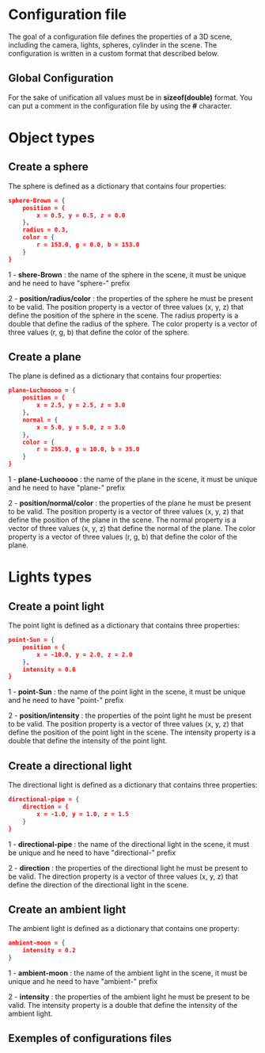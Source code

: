 # Configuration file

The goal of a configuration file defines the properties of a 3D scene, including the camera, lights, spheres, cylinder in the scene. The configuration is written in a custom format that described below.

## Global Configuration

For the sake of unification all values must be in **sizeof(double)** format.
You can put a comment in the configuration file by using the **#** character.

# Object types

## Create a sphere

The sphere is defined as a dictionary that contains four properties:

```JSON
sphere-Brown = {
    position = {
        x = 0.5, y = 0.5, z = 0.0
    },
    radius = 0.3,
    color = {
        r = 153.0, g = 0.0, b = 153.0
    }
}
```

1 - **shere-Brown** : the name of the sphere in the scene, it must be unique and he need to have "sphere-" prefix

2 - **position/radius/color** : the properties of the sphere he must be present to be valid. The position property is a vector of three values (x, y, z) that define the position of the sphere in the scene. The radius property is a double that define the radius of the sphere. The color property is a vector of three values (r, g, b) that define the color of the sphere.

## Create a plane

The plane is defined as a dictionary that contains four properties:

```JSON
plane-Luchooooo = {
    position = {
        x = 2.5, y = 2.5, z = 3.0
    },
    normal = {
        x = 5.0, y = 5.0, z = 3.0
    },
    color = {
        r = 255.0, g = 10.0, b = 35.0
    }
}
```

1 - **plane-Luchooooo** : the name of the plane in the scene, it must be unique and he need to have "plane-" prefix

2 - **position/normal/color** : the properties of the plane he must be present to be valid. The position property is a vector of three values (x, y, z) that define the position of the plane in the scene. The normal property is a vector of three values (x, y, z) that define the normal of the plane. The color property is a vector of three values (r, g, b) that define the color of the plane.

# Lights types

## Create a point light

The point light is defined as a dictionary that contains three properties:

```JSON
point-Sun = {
    position = {
        x = -10.0, y = 2.0, z = 2.0
    },
    intensity = 0.6
}
```

1 - **point-Sun** : the name of the point light in the scene, it must be unique and he need to have "point-" prefix

2 - **position/intensity** : the properties of the point light he must be present to be valid. The position property is a vector of three values (x, y, z) that define the position of the point light in the scene. The intensity property is a double that define the intensity of the point light.

## Create a directional light

The directional light is defined as a dictionary that contains three properties:

```JSON
directional-pipe = {
    direction = {
        x = -1.0, y = 1.0, z = 1.5
    }
}
```

1 - **directional-pipe** : the name of the directional light in the scene, it must be unique and he need to have "directional-" prefix

2 - **direction** : the properties of the directional light he must be present to be valid. The direction property is a vector of three values (x, y, z) that define the direction of the directional light in the scene.

## Create an ambient light

The ambient light is defined as a dictionary that contains one property:

```JSON
ambient-moon = {
    intensity = 0.2
}
```

1 - **ambient-moon** : the name of the ambient light in the scene, it must be unique and he need to have "ambient-" prefix

2 - **intensity** : the properties of the ambient light he must be present to be valid. The intensity property is a double that define the intensity of the ambient light.

## Exemples of configurations files